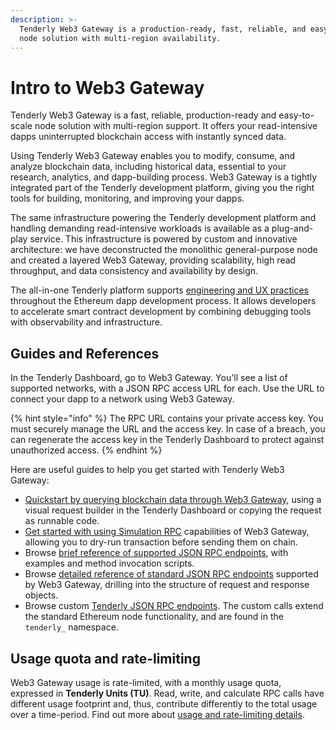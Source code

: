 ```yaml
---
description: >-
  Tenderly Web3 Gateway is a production-ready, fast, reliable, and easy-to-scale
  node solution with multi-region availability.
---
```


# Intro to Web3 Gateway

Tenderly Web3 Gateway is a fast, reliable, production-ready and easy-to-scale node solution with multi-region support. It offers your read-intensive dapps uninterrupted blockchain access with instantly synced data.&#x20;

Using Tenderly Web3 Gateway enables you to modify, consume, and analyze blockchain data, including historical data, essential to your research, analytics, and dapp-building process. Web3 Gateway is a tightly integrated part of the Tenderly development platform, giving you the right tools for building, monitoring, and improving your dapps.

The same infrastructure powering the Tenderly development platform and handling demanding read-intensive workloads is available as a plug-and-play service. This infrastructure is powered by custom and innovative architecture: we have deconstructed the monolithic general-purpose node and created a layered Web3 Gateway, providing scalability, high read throughput, and data consistency and availability by design.

The all-in-one Tenderly platform supports [engineering and UX practices](../ethereum-development-worfkflow.md) throughout the Ethereum dapp development process. It allows developers to accelerate smart contract development by combining debugging tools with observability and  infrastructure.

## Guides and References

In the Tenderly Dashboard, go to Web3 Gateway. You'll see a list of supported networks, with a JSON RPC access URL for each. Use the URL to connect your dapp to a network using Web3 Gateway.

{% hint style="info" %}
The RPC URL contains your private access key. You must securely manage the URL and the access key. In case of a breach, you can regenerate the access key in the Tenderly Dashboard to protect against unauthorized access.
{% endhint %}

Here are useful guides to help you get started with Tenderly Web3 Gateway:

* [Quickstart by querying blockchain data through Web3 Gateway](quickstart-query-blockchain.md), using a visual request builder in the Tenderly Dashboard or copying the request as runnable code.
* [Get started with using Simulation RPC](quickstart-simulation-rpc.md) capabilities of Web3 Gateway, allowing you to dry-run transaction before sending them on chain.
* Browse [brief reference of supported JSON RPC endpoints](references/brief-json-rpc.md), with examples and method invocation scripts.
* Browse [detailed reference of standard JSON RPC endpoints](references/detailed-json-rpc.md) supported by Web3 Gateway, drilling into the structure of request and response objects.
* Browse custom [Tenderly JSON RPC endpoints](references/simulate-json-rpc.md). The custom calls extend the standard Ethereum node functionality, and are found in the `tenderly_` namespace.

## Usage quota and rate-limiting

Web3 Gateway usage is rate-limited, with a monthly usage quota, expressed in **Tenderly Units (TU)**. Read, write, and calculate RPC calls have different usage footprint and, thus, contribute differently to the total usage over a time-period. Find out more about [usage and rate-limiting details](pricing.md).
